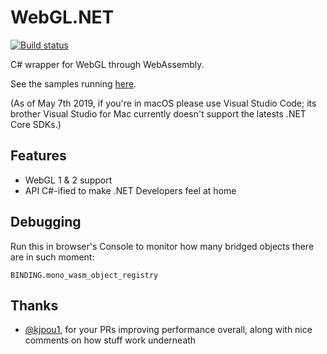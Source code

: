 # WebGL.NET

[![Build status](https://ci.appveyor.com/api/projects/status/mtl68763xqr4wkuk?svg=true)](https://ci.appveyor.com/project/jacano/webgl-net)

C# wrapper for WebGL through WebAssembly.

See the samples running [here](https://webglnet.surge.sh).

(As of May 7th 2019, if you're in macOS please use Visual Studio Code; its brother Visual Studio for Mac currently doesn't support the latests .NET Core SDKs.)

## Features

- WebGL 1 & 2 support
- API C#-ified to make .NET Developers feel at home

## Debugging

Run this in browser's Console to monitor how many bridged objects there are in such moment:

```
BINDING.mono_wasm_object_registry
```

## Thanks

- [@kjpou1](https://github.com/kjpou1), for your PRs improving performance overall, along with nice comments on how stuff work underneath
